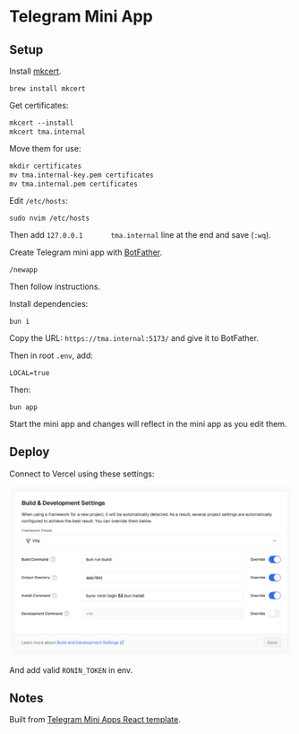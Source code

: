 # Telegram Mini App

## Setup

Install [mkcert](https://github.com/FiloSottile/mkcert).

```
brew install mkcert
```

Get certificates:

```
mkcert --install
mkcert tma.internal
```

Move them for use:

```
mkdir certificates
mv tma.internal-key.pem certificates
mv tma.internal.pem certificates
```

Edit `/etc/hosts`:

```
sudo nvim /etc/hosts
```

Then add `127.0.0.1       tma.internal` line at the end and save (`:wq`).

Create Telegram mini app with [BotFather](https://telegram.me/BotFather).

```
/newapp
```

Then follow instructions.

Install dependencies:

```
bun i
```

Copy the URL: `https://tma.internal:5173/` and give it to BotFather.

Then in root `.env`, add:

```
LOCAL=true
```

Then:

```
bun app
```

Start the mini app and changes will reflect in the mini app as you edit them.

## Deploy

Connect to Vercel using these settings:

![](docs/images/vercel.png)

And add valid `RONIN_TOKEN` in env.

## Notes

Built from [Telegram Mini Apps React template](https://github.com/Telegram-Mini-Apps/reactjs-template).
